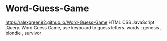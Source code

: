 # Word-Guess-Game
https://alexgreen92.github.io/Word-Guess-Game
HTML CSS JavaScript jQuery. 
Word Guess Game, use keyboard to guess letters.  words : genesis , blondie , survivor
